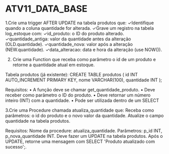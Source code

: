 # ATV11_DATA_BASE
1.Crie uma trigger AFTER UPDATE na tabela produtos que:
✓Identifique quando a coluna quantidade for alterada.
✓Grave um registro na tabela log_estoque com:
✓id_produto: o ID do produto alterado.
✓quantidade_antiga: valor da quantidade antes da alteração (OLD.quantidade).
✓quantidade_nova: valor após a alteração (NEW.quantidade).
✓data_alteracao: data e hora da alteração (use NOW()).

2. Crie uma Function que receba como parâmetro o id de um produto e retorne a quantidade atual em estoque.

Tabela produtos (já existente):
CREATE TABLE produtos ( id INT AUTO_INCREMENT PRIMARY KEY, nome VARCHAR(100),
quantidade INT );

Requisitos:
• A função deve se chamar get_quantidade_produto.
• Deve receber como parâmetro o ID do produto.
• Deve retornar um número inteiro (INT) com a quantidade.
• Pode ser utilizada dentro de um SELECT

3.Crie uma Procedure chamada atualiza_quantidade que:
Receba como parâmetros: o id do produto e o novo valor da quantidade.
Atualize o campo quantidade na tabela produtos.

Requisitos:
Nome da procedure: atualiza_quantidade.
Parâmetros: p_id INT, p_nova_quantidade INT.
Deve fazer um UPDATE na tabela produtos.
Após o UPDATE, retorne uma mensagem com SELECT 'Produto atualizado com sucesso';.
